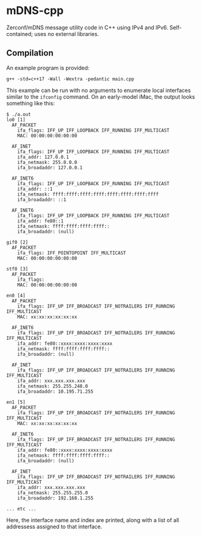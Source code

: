 # mDNS-cpp

Zerconf/mDNS message utility code in C++ using IPv4 and IPv6. Self-contained; uses no external libraries.

## Compilation

An example program is provided:

```
g++ -std=c++17 -Wall -Wextra -pedantic main.cpp
```

This example can be run with no arguments to enumerate local interfaces similar to the ``ifconfig`` command. On an early-model iMac, the output looks something like this:

```
$ ./a.out 
lo0 [1]
  AF_PACKET
    ifa_flags: IFF_UP IFF_LOOPBACK IFF_RUNNING IFF_MULTICAST 
    MAC: 00:00:00:00:00:00

  AF_INET
    ifa_flags: IFF_UP IFF_LOOPBACK IFF_RUNNING IFF_MULTICAST 
    ifa_addr: 127.0.0.1
    ifa_netmask: 255.0.0.0
    ifa_broadaddr: 127.0.0.1

  AF_INET6
    ifa_flags: IFF_UP IFF_LOOPBACK IFF_RUNNING IFF_MULTICAST 
    ifa_addr: ::1
    ifa_netmask: ffff:ffff:ffff:ffff:ffff:ffff:ffff:ffff
    ifa_broadaddr: ::1

  AF_INET6
    ifa_flags: IFF_UP IFF_LOOPBACK IFF_RUNNING IFF_MULTICAST 
    ifa_addr: fe80::1
    ifa_netmask: ffff:ffff:ffff:ffff::
    ifa_broadaddr: (null)

gif0 [2]
  AF_PACKET
    ifa_flags: IFF_POINTOPOINT IFF_MULTICAST 
    MAC: 00:00:00:00:00:00

stf0 [3]
  AF_PACKET
    ifa_flags: 
    MAC: 00:00:00:00:00:00

en0 [4]
  AF_PACKET
    ifa_flags: IFF_UP IFF_BROADCAST IFF_NOTRAILERS IFF_RUNNING IFF_MULTICAST 
    MAC: xx:xx:xx:xx:xx:xx

  AF_INET6
    ifa_flags: IFF_UP IFF_BROADCAST IFF_NOTRAILERS IFF_RUNNING IFF_MULTICAST 
    ifa_addr: fe80::xxxx:xxxx:xxxx:xxxx
    ifa_netmask: ffff:ffff:ffff:ffff::
    ifa_broadaddr: (null)

  AF_INET
    ifa_flags: IFF_UP IFF_BROADCAST IFF_NOTRAILERS IFF_RUNNING IFF_MULTICAST 
    ifa_addr: xxx.xxx.xxx.xxx
    ifa_netmask: 255.255.248.0
    ifa_broadaddr: 10.195.71.255

en1 [5]
  AF_PACKET
    ifa_flags: IFF_UP IFF_BROADCAST IFF_NOTRAILERS IFF_RUNNING IFF_MULTICAST 
    MAC: xx:xx:xx:xx:xx:xx

  AF_INET6
    ifa_flags: IFF_UP IFF_BROADCAST IFF_NOTRAILERS IFF_RUNNING IFF_MULTICAST 
    ifa_addr: fe80::xxxx:xxxx:xxxx:xxxx
    ifa_netmask: ffff:ffff:ffff:ffff::
    ifa_broadaddr: (null)

  AF_INET
    ifa_flags: IFF_UP IFF_BROADCAST IFF_NOTRAILERS IFF_RUNNING IFF_MULTICAST 
    ifa_addr: xxx.xxx.xxx.xxx
    ifa_netmask: 255.255.255.0
    ifa_broadaddr: 192.168.1.255

... etc ...

```

Here, the interface name and index are printed, along with a list of all addressess assigned to that interface. 
